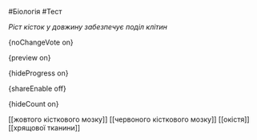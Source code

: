 #Біологія #Тест

*Ріст кісток у довжину забезпечує поділ клітин*

{noChangeVote on}

{preview on}

{hideProgress on}

{shareEnable off}

{hideCount on}

[[жовтого кісткового мозку]]
[[червоного кісткового мозку]]
[[окістя]]
[[хрящової тканини]]
